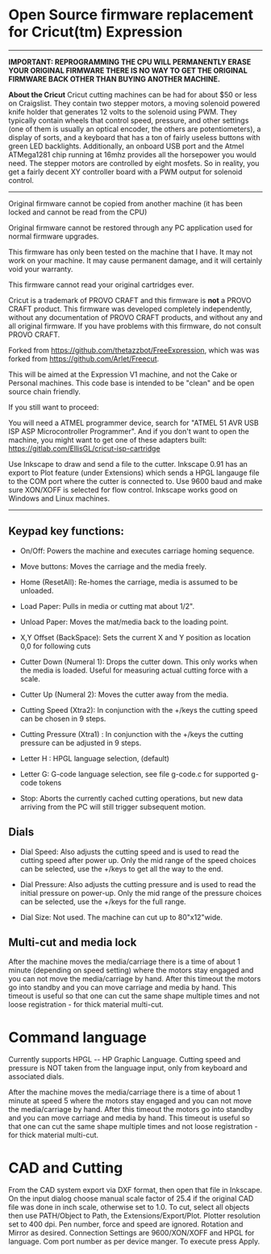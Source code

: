 # Open Source firmware replacement for Cricut(tm) Expression #

----------

**IMPORTANT: REPROGRAMMING THE CPU WILL PERMANENTLY ERASE YOUR ORIGINAL FIRMWARE THERE IS NO WAY TO GET THE ORIGINAL FIRMWARE BACK OTHER THAN BUYING ANOTHER MACHINE.** 

**About the Cricut** 
Cricut cutting machines can be had for about $50 or less on Craigslist. They contain two stepper motors, a moving solenoid powered knife holder that generates 12 volts to the solenoid using PWM.  They typically contain wheels that control speed, pressure, and other settings (one of them is usually an optical encoder, the others are potentiometers), a display of sorts, and a keyboard that has a ton of fairly useless buttons with green LED backlights.  Additionally, an onboard USB port and the Atmel ATMega1281 chip running at 16mhz provides all the horsepower you would need.  The stepper motors are controlled by eight mosfets.  So in reality, you get a fairly decent XY controller board with a PWM output for solenoid control.

*******************************************************************************
Original firmware cannot be copied from another machine (it has been locked and cannot be read from the CPU)

Original firmware cannot be restored through any PC application used for normal firmware upgrades.

This firmware has only been tested on the machine that I have. It may not work on your machine.  It may cause permanent damage, and it
will certainly void your warranty.

This firmware cannot read your original cartridges ever.

Cricut is a trademark of PROVO CRAFT and this firmware is **not** a PROVO CRAFT product. This firmware  was developed completely independently, without any documentation of PROVO CRAFT products, and without any and all original firmware. If you have problems with this firmware, do not consult PROVO CRAFT. 

Forked from https://github.com/thetazzbot/FreeExpression, which was was forked from https://github.com/Arlet/Freecut.

This will be aimed at the Expression V1 machine, and not the Cake or Personal machines. This code base is intended to be "clean" and be open source chain friendly.


If you still want to proceed:

You will need a ATMEL programmer device, search for "ATMEL 51 AVR USB ISP ASP Microcontroller Programmer". And if you don't want to open the machine, you might want to get one of these adapters built: https://gitlab.com/EllisGL/cricut-isp-cartridge

Use Inkscape to draw and send a file to the cutter.  Inkscape 0.91 has an export to Plot feature (under Extensions) which sends a HPGL langauge file to the COM port where the cutter is connected to. Use 9600 baud and  make sure XON/XOFF is selected for flow control. Inkscape works good on Windows and Linux machines.

----------


## Keypad key functions: ##

- On/Off: Powers the machine and executes carriage homing sequence.
- Move buttons: Moves the carriage and the media freely.
- Home (ResetAll): Re-homes the carriage, media is assumed to be unloaded.
- Load Paper: Pulls in media or cutting mat about 1/2".
- Unload Paper: Moves the mat/media back to the loading point. 
- X,Y Offset (BackSpace): Sets the current X and Y position as location 0,0 for following cuts
- Cutter Down (Numeral 1): Drops the cutter down. This only works when the media is loaded. Useful  for measuring actual cutting force with a scale.
- Cutter Up (Numeral 2): Moves the cutter away from the media.
- Cutting Speed	(Xtra2): In conjunction with the +/keys the cutting speed can be chosen in 9 steps.
- Cutting Pressure (Xtra1) : In conjunction with the +/keys the cutting pressure can be adjusted in 9 steps.
- Letter H : HPGL language selection, (default)
- Letter G: G-code language selection, see file g-code.c for supported g-code tokens

- Stop: Aborts the currently cached cutting operations, but new data arriving from the PC will still trigger subsequent motion.

## Dials ##

- Dial Speed: 	Also adjusts the cutting speed and is used to read the cutting speed after power up. Only the mid range of the speed choices can be selected, use the +/keys to get all the way to the end.

- Dial Pressure: Also adjusts the cutting pressure and is used to read the initial pressure on power-up. Only the mid range of the pressure choices can be selected, use the +/keys for the full range.

- Dial Size:  Not used. The machine can cut up to 80"x12"wide.

## Multi-cut and media lock ##

After the machine moves the media/carriage there is a time of about 1 minute (depending on speed setting) where the motors stay engaged and you can not move the media/carriage by hand. After this timeout the motors go into standby and you can move carriage and media by hand. This timeout is useful so that one can cut the same shape multiple times and not loose registration - for thick material multi-cut.

# Command language #
Currently supports HPGL -- HP Graphic Language. Cutting speed and pressure is NOT taken from the language input, only from keyboard and associated dials.

After the machine moves the media/carriage there is a time of about 1 minute at speed 5 where the motors stay engaged and you can not move the media/carriage by hand. After this timeout the motors go into standby and you can move carriage and media by hand. This timeout is useful so that one can cut the same shape multiple times and not loose registration - for thick material multi-cut.


# CAD and Cutting #
From the CAD system export via DXF format, then open that file in Inkscape. On the input dialog choose manual scale factor of 25.4 if the original CAD file was done in inch scale, otherwise set to 1.0. 
To cut, select all objects then use PATH/Object to Path, the Extensions/Export/Plot.  Plotter resolution set to 400 dpi.  Pen number, force and speed are ignored. Rotation and Mirror as desired. 
Connection Settings are 9600/XON/XOFF and HPGL for language. Com port number as per device manger. To execute press Apply. 
